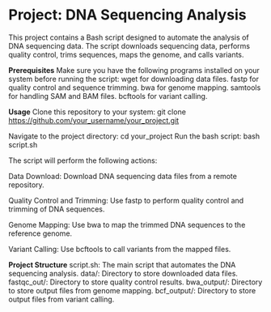 # Project: DNA Sequencing Analysis
This project contains a Bash script designed to automate the analysis of DNA sequencing data. The script downloads sequencing data, performs quality control, trims sequences, maps the genome, and calls variants.

**Prerequisites**
Make sure you have the following programs installed on your system before running the script:
wget for downloading data files.
fastp for quality control and sequence trimming.
bwa for genome mapping.
samtools for handling SAM and BAM files.
bcftools for variant calling.

**Usage**
Clone this repository to your system:
git clone https://github.com/your_username/your_project.git

Navigate to the project directory:
cd your_project
Run the bash script:
bash script.sh

The script will perform the following actions:

Data Download: Download DNA sequencing data files from a remote repository.

Quality Control and Trimming: Use fastp to perform quality control and trimming of DNA sequences.

Genome Mapping: Use bwa to map the trimmed DNA sequences to the reference genome.

Variant Calling: Use bcftools to call variants from the mapped files.

**Project Structure**
script.sh: The main script that automates the DNA sequencing analysis.
data/: Directory to store downloaded data files.
fastqc_out/: Directory to store quality control results.
bwa_output/: Directory to store output files from genome mapping.
bcf_output/: Directory to store output files from variant calling.
